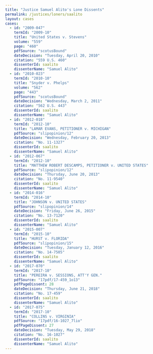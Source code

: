 ```yaml
---
title: "Justice Samuel Alito's Lone Dissents"
permalink: /justices/loners/saalito
layout: cases
cases:
  - id: "2009-047"
    termId: "2009-10"
    title: "United States v. Stevens"
    volume: "559"
    page: "460"
    pdfSource: "scotusBound"
    dateDecision: "Tuesday, April 20, 2010"
    citation: "559 U.S. 460"
    dissenterId: saalito
    dissenterName: "Samuel Alito"
  - id: "2010-023"
    termId: "2010-10"
    title: "Snyder v. Phelps"
    volume: "562"
    page: "443"
    pdfSource: "scotusBound"
    dateDecision: "Wednesday, March 2, 2011"
    citation: "562 U.S. 443"
    dissenterId: saalito
    dissenterName: "Samuel Alito"
  - id: "2012-018"
    termId: "2012-10"
    title: "LAMAR EVANS, PETITIONER v. MICHIGAN"
    pdfSource: "slipopinion/12"
    dateDecision: "Wednesday, February 20, 2013"
    citation: "No. 11-1327"
    dissenterId: saalito
    dissenterName: "Samuel Alito"
  - id: "2012-067"
    termId: "2012-10"
    title: "MATTHEW ROBERT DESCAMPS, PETITIONER v. UNITED STATES"
    pdfSource: "slipopinion/12"
    dateDecision: "Thursday, June 20, 2013"
    citation: "No. 11-9540"
    dissenterId: saalito
    dissenterName: "Samuel Alito"
  - id: "2014-016"
    termId: "2014-10"
    title: "JOHNSON v. UNITED STATES"
    pdfSource: "slipopinion/14"
    dateDecision: "Friday, June 26, 2015"
    citation: "No. 13-7120"
    dissenterId: saalito
    dissenterName: "Samuel Alito"
  - id: "2015-007"
    termId: "2015-10"
    title: "HURST v. FLORIDA"
    pdfSource: "slipopinion/15"
    dateDecision: "Tuesday, January 12, 2016"
    citation: "No. 14-7505"
    dissenterId: saalito
    dissenterName: "Samuel Alito"
  - id: "2017-070"
    termId: "2017-10"
    title: "PEREIRA v. SESSIONS, ATT'Y GEN."
    pdfSource: "17pdf/17-459_1o13"
    pdfPageDissent: 28
    dateDecision: "Thursday, June 21, 2018"
    citation: "No. 17-459"
    dissenterId: saalito
    dissenterName: "Samuel Alito"
  - id: "2017-075"
    termId: "2017-10"
    title: "COLLINS v. VIRGINIA"
    pdfSource: "17pdf/16-1027_7lio"
    pdfPageDissent: 27
    dateDecision: "Tuesday, May 29, 2018"
    citation: "No. 16-1027"
    dissenterId: saalito
    dissenterName: "Samuel Alito"
---
```

